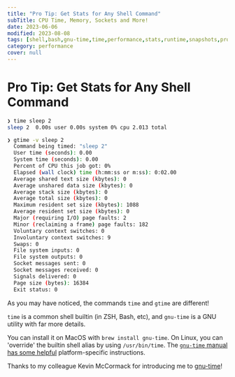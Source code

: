 ```yaml
---
title: "Pro Tip: Get Stats for Any Shell Command"
subTitle: CPU Time, Memory, Sockets and More!
date: 2023-06-06
modified: 2023-08-08
tags: [shell,bash,gnu-time,time,performance,stats,runtime,snapshots,profile]
category: performance
cover: null
---
```


# Pro Tip: Get Stats for Any Shell Command

```sh
❯ time sleep 2
sleep 2  0.00s user 0.00s system 0% cpu 2.013 total
```

```sh
❯ gtime -v sleep 2
  Command being timed: "sleep 2"
  User time (seconds): 0.00
  System time (seconds): 0.00
  Percent of CPU this job got: 0%
  Elapsed (wall clock) time (h:mm:ss or m:ss): 0:02.00
  Average shared text size (kbytes): 0
  Average unshared data size (kbytes): 0
  Average stack size (kbytes): 0
  Average total size (kbytes): 0
  Maximum resident set size (kbytes): 1088
  Average resident set size (kbytes): 0
  Major (requiring I/O) page faults: 2
  Minor (reclaiming a frame) page faults: 182
  Voluntary context switches: 0
  Involuntary context switches: 9
  Swaps: 0
  File system inputs: 0
  File system outputs: 0
  Socket messages sent: 0
  Socket messages received: 0
  Signals delivered: 0
  Page size (bytes): 16384
  Exit status: 0
```

As you may have noticed, the commands `time` and `gtime` are different!

`time` is a common shell builtin (in ZSH, Bash, etc), and `gnu-time` is a GNU utility with far more details.

You can install it on MacOS with `brew install gnu-time`. On Linux, you can 'override' the builtin shell alias by using `/usr/bin/time`. The [`gnu-time` manual has some helpful](https://www.gnu.org/software/time/) platform-specific instructions.

Thanks to my colleague Kevin McCormack for introducing me to [gnu-time](https://www.gnu.org/software/time/)!
